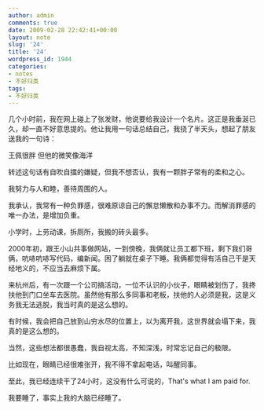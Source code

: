 ```yaml
---
author: admin
comments: true
date: 2009-02-28 22:42:41+00:00
layout: note
slug: '24'
title: '24'
wordpress_id: 1944
categories:
- notes
- 不好归类
tags:
- 不好归类
---
```


几个小时前，我在网上碰上了张发财，他说要给我设计一个名片。这正是我垂涎已久，却一直不好意思提的。他让我用一句话总结自己，我挠了半天头，想起了朋友送我的一句诗：

王佩很胖
但他的微笑像海洋

转述这句话有自吹自擂的嫌疑，但我不想否认，我有一颗胖子常有的柔和之心。

我努力与人和睦，善待周围的人。

我承认，我常有一种负罪感，很难原谅自己的懈怠懒散和办事不力。而解消罪感的唯一办法，是增加负重。

小学时，上劳动课，拆厕所，我搬的砖头最多。

2000年初，跟王小山共事做网站，一到傍晚，我俩就让员工都下班，剩下我们哥俩，吭哧吭哧写代码，编新闻。困了躺就在桌子下睡。我俩都觉得有活自己干是天经地义的，不应当去麻烦下属。

来杭州后，有一次跟一个公司搞活动，一位不认识的小伙子，眼睛被划伤了，我搀扶他到门口坐车去医院。虽然他有那么多同事和老板，扶他的人必须是我，这是义务我无法逃脱，我当时真的是这么想的。

有时候，我会把自己放到山穷水尽的位置上，以为离开我，这世界就会塌下来，我真的是这么想的。

当然，这些想法都很愚蠢，我自视太高，不知深浅，时常忘记自己的极限。

比如现在，眼睛已经很难张开，我不得不拿起电话，叫醒同事。

至此，我已经连续干了24小时，这没有什么可说的，That's what I am paid for.

我要睡了，事实上我的大脑已经睡了。
